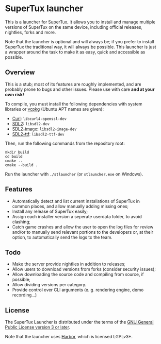SuperTux launcher
=================

This is a launcher for SuperTux. It allows you to install and manage multiple
versions of SuperTux on the same device, including official releases, nightlies,
forks and more.

Note that the launcher is optional and will always be; if you prefer to install
SuperTux the traditional way, it will always be possible. This launcher is just
a wrapper around the task to make it as easy, quick and accessible as possible.

Overview
--------

This is a stub; most of its features are roughly implemented, and are probably
prone to bugs and other issues. Please use with care **and at your own risk!**

To compile, you must install the following dependencies with system libraries
or [vcpkg](https://github.com/microsoft/vcpkg) (Ubuntu APT names are given):

- [Curl](https://curl.se/): `libcurl4-openssl-dev`
- [SDL2](https://www.libsdl.org/download-2.0.php): `libsdl2-dev`
- [SDL2-image](https://www.libsdl.org/projects/SDL_image/): `libsdl2-image-dev`
- [SDL2-ttf](https://www.libsdl.org/projects/SDL_ttf/): `libsdl2-ttf-dev`

Then, run the following commands from the repository root:

```
mkdir build
cd build
cmake ..
cmake --build .
```

Run the launcher with `./stlauncher` (or `stlauncher.exe` on Windows).

Features
--------

- Automatically detect and list current installations of SuperTux in common
  places, and allow manually adding missing ones;
- Install any release of SuperTux easily;
- Assign each installer version a seperate userdata folder, to avoid clashing;
- Catch game crashes and allow the user to open the log files for review and/or
  to manually send relevant portions to the developers or, at their option, to
  automatically send the logs to the team.

Todo
----

- Make the server provide nightlies in addition to releases;
- Allow users to download versions from forks (consider security issues);
- Allow downloading the source code and compiling from source, if possible;
- Allow dividing versions per category.
- Provide control over CLI arguments (e. g. rendering engine, demo recording...)

License
-------

The SuperTux Launcher is distributed under the terms of the [GNU General Public
License version 3 or later](./LICENSE).

Note that the launcher uses [Harbor](https://github.com/semphriss/harbor), which
is licensed LGPLv3+.
